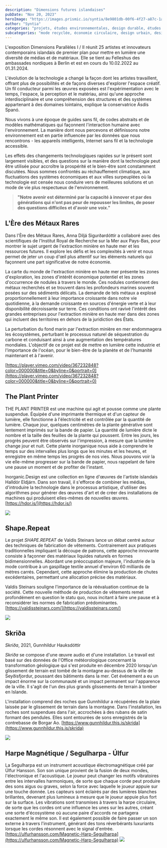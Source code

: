 ```yaml
---
description: "Dimensions futures islandaises"
pubDate: "Nov 20, 2023"
heroImage: "https://images.prismic.io/syntia/8e9801db-00f6-4f27-a87c-1aafca357b20_20231119_155548.jpg?auto=compress,format"
author: "Syntia"
categories: "projets, études environnementales, design durable, études sonores"
subcategories: "mode recyclée, économie circulaire, design urbain, design matériel"
---
```


L'exposition Dimensions Parallèles I / II réunit 25 artistes et innovateurs
contemporains islandais de premier plan pour mettre en lumière une diversité de
médias et de matériaux. Elle se tient au Felleshus des ambassades nordiques à
Berlin et est en cours du 10.02.2022 au 01.31.2024.

L'évolution de la technologie a changé la façon dont les artistes travaillent,
offrant plus de possibilités et de façons diverses d'explorer l'espace créatif.
Un fil conducteur parmi les œuvres exposées est l'expérimentation avec le temps,
l'espace, la perception et le matériau, ainsi qu'une approche interdisciplinaire
et une compréhension des structures et des systèmes appartenant à des domaines
lointains, explique la conservatrice Ásdís Spanó.

Nous vivons à une époque de guides sans fil, de codes abstraits et de modèles
mathématiques qui façonnent l'interaction humaine avec l'environnement. La
manière dont nous percevons et définissons notre environnement est en partie
influencée par les données que nous rencontrons - les appareils intelligents,
Internet sans fil et la technologie accessible.

Les effets des changements technologiques rapides sur le présent sont largement
visibles, et des questions sur la manière dont la technologie peut être utilisée
pour accroître la prospérité et le bien-être sont constamment discutées. Nous
sommes confrontés au réchauffement climatique, aux fluctuations des systèmes
économiques et aux villes surpeuplées où la technologie est censée nous conduire
vers de meilleures solutions et un mode de vie plus respectueux de
l'environnement.

> **"Notre avenir est déterminé par la capacité à innover et par des générations
> qui n'ont pas peur de repousser les limites, de poser des questions difficiles
> et d'avoir une voix."**

## **L'Ère des Métaux Rares**

Dans l'Ère des Métaux Rares, Anna Diljá Sigurðardóttir a collaboré avec des
scientifiques de l'Institut Royal de Recherche sur la Mer aux Pays-Bas, pour
montrer le sujet urgent de l'extraction minière en haute mer et les ressources
futures. Il explore les défis et les complexités à venir et nous permet de jeter
un coup d'œil plus attentif sur les éléments naturels qui façonnent une part
significative de notre économie.

La carte du monde de l'extraction minière en haute mer présente les zones
d'exploration, les zones d'intérêt économique potentiel et les zones
d'occurrence de nodules à travers le monde. Ces nodules contiennent des métaux
recherchés et se trouvent dans les profondeurs marines souvent posées sur des
sédiments délicats. La demande de tels métaux a explosé proportionnellement à
leur importance croissante dans notre vie quotidienne, à la demande croissante
en sources d'énergie verte et à leur disponibilité décroissante sur terre. Ces
conditions ont ravivé l'intérêt des grandes entreprises pour l'extraction
minière en haute mer dans des zones qui incluent des territoires en dehors de la
juridiction des États.

La perturbation du fond marin par l'extraction minière en mer endommagera les
écosystèmes, perturbant le processus naturel de séquestration du carbone et
conduisant ainsi à une augmentation des températures mondiales. L'objectif de ce
projet est de mettre en lumière cette industrie et l'importance de l'océan, pour
le bien-être de la planète et de l'humanité maintenant et à l'avenir.

[https://player.vimeo.com/video/367232848?color=000000&title=0&byline=0&portrait=0](https://player.vimeo.com/video/367232848?color=000000&title=0&byline=0&portrait=0)

## **The Plant Printer**

THE PLANT PRINTER est une machine qui agit et pousse comme une plante suspendue.
Équipée d'une imprimante thermique et d'un capteur de lumière, elle fonctionne à
l'électricité et est contrôlée par la quantité de lumière. Chaque jour, quelques
centimètres de la plante générative sont lentement imprimés sur la bande de
papier. La quantité de lumière dicte le nombre et la taille des feuilles de la
plante qui poussent. Entre les jours, les progrès peuvent être observés sur
l'impression, à mesure que la lumière change jour et nuit. Cette plante
inorganique nous aide à comprendre le temps sur des intervalles plus longs que
les minutes et les heures, et enregistre en même temps les progrès de nos vies.
Nous pouvons voir la vie elle-même progresser sur la bande de papier, nous
rappelant de faire une pause un moment et de profiter de l'instant.

Inorganic.Design est une collection en ligne d'œuvres de l'artiste islandais
Halldór Eldjárn. Dans son travail, il s'efforce de combiner les médias,
d'introduire la technologie dans le processus artistique, d'utiliser des
algorithmes pour générer des œuvres d'art et de créer des installations de
machines qui produisent elles-mêmes de nouvelles œuvres.
[https://hdor.is/](https://hdor.is/)

![](https://images.prismic.io/syntia/8e9801db-00f6-4f27-a87c-1aafca357b20_20231119_155548.jpg?auto=compress,format)

## **Shape.Repeat**

Le projet _SHAPE.REPEAT_ de Valdís Steinars lance un débat centré autour des
techniques de fabrication de vêtements. Contrairement aux pratiques
traditionnelles impliquant la découpe de patrons, cette approche innovante
consiste à façonner des matériaux liquides naturels en formes bidimensionnelles.
Abordant une préoccupation majeure, l'industrie de la mode contribue à un
gaspillage textile annuel d'environ 60 milliards de mètres carrés. Cependant,
cette approche élimine la production de chutes excédentaires, permettant une
allocation précise des matériaux.

Valdís Steinars souligne l'importance de la réévaluation continue de la société.
Cette nouvelle méthode de production de vêtements remet profondément en question
le statu quo, nous incitant à faire une pause et à reconsidérer les normes de
fabrication prédominantes.
[https://valdissteinars.com/](https://valdissteinars.com/)

![](https://images.prismic.io/syntia/243375c4-70a9-4c38-8732-fc3b063bbdfc_IMG_20231119_153615.jpg?auto=compress,format)

## **Skriða**

_Skriða_, 2021, Gunnhildur Hauksdóttir

_Skriða_ se compose d'une œuvre audio et d'une installation. Le travail est basé
sur des données de l'Office météorologique concernant la transformation
géologique qui s'est produite en décembre 2020 lorsqu'un glissement de terrain
est tombé de la montagne au-dessus de la ville de Seyðisfjordur, poussant des
bâtiments dans la mer. Cet événement a eu un impact énorme sur la communauté et
un impact permanent sur l'apparence de la ville. Il s'agit de l'un des plus
grands glissements de terrain à tomber en Islande.

L'installation comprend des roches que Gunnhildur a récupérées de la plaie
laissée par le glissement de terrain dans la montagne. Dans l'installation, les
roches sont suspendues dans l'air, accrochées à des rubans de satin formant des
pendules. Elles sont entourées de sons enregistrés de la contrebasse de Borgar
Ao.
[https://www.gunnhildur.this.is/skrida](https://www.gunnhildur.this.is/skrida)

![](https://images.prismic.io/syntia/604eee60-c995-4b69-b35d-8afaf5f8cc72_IMG_20231119_184057.jpg?auto=compress,format)

## **Harpe Magnétique / Segulharpa - Úlfur**

La Segulharpa est un instrument acoustique électromagnétique créé par Úlfur
Hansson. Son son unique provient de la fusion de deux mondes, l'électronique et
l'acoustique. Le joueur peut changer les motifs vibratoires entre les
intervalles harmoniques, de sorte que chaque corde peut produire des sons aigus
ou graves, selon la force avec laquelle le joueur appuie sur une touche donnée.
Les capteurs sont éclairés par des lumières blanches brillantes, devenant plus
lumineux à mesure que le joueur appuie plus fort sur la surface. Les vibrations
sont transmises à travers la harpe circulaire, de sorte que les cordes ont une
influence les unes sur les autres, créant une sorte d'écosystème où aucune paire
d'accords ne partagera exactement le même son. Il est également possible de
faire passer un son externe à travers l'instrument, générant des tons
réverbérants luxuriants lorsque les cordes résonnent avec le signal d'entrée.
[https://ulfurhansson.com/Magnetic-Harp-Segulharpa](https://ulfurhansson.com/Magnetic-Harp-Segulharpa)
![](https://images.prismic.io/syntia/f66b70e0-b8d3-48dc-88fd-8306ff6cdc2f_IMG_20231119_153657.jpg?auto=compress,format)
